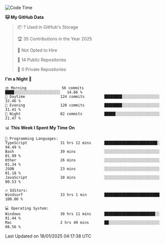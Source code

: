 <!--START_SECTION:waka-->
![Code Time](http://img.shields.io/badge/Code%20Time-6%2C548%20hrs%2050%20mins-blue)

**🐱 My GitHub Data** 

> 📦 ? Used in GitHub's Storage 
 > 
> 🏆 35 Contributions in the Year 2025
 > 
> 🚫 Not Opted to Hire
 > 
> 📜 14 Public Repositories 
 > 
> 🔑 0 Private Repositories 
 > 
**I'm a Night 🦉** 

```text
🌞 Morning                56 commits          ████░░░░░░░░░░░░░░░░░░░░░   14.66 % 
🌆 Daytime                124 commits         ████████░░░░░░░░░░░░░░░░░   32.46 % 
🌃 Evening                120 commits         ████████░░░░░░░░░░░░░░░░░   31.41 % 
🌙 Night                  82 commits          █████░░░░░░░░░░░░░░░░░░░░   21.47 % 
```


📊 **This Week I Spent My Time On** 

```text
💬 Programming Languages: 
TypeScript               31 hrs 12 mins      ████████████████████████░   94.49 % 
Bash                     39 mins             ░░░░░░░░░░░░░░░░░░░░░░░░░   01.99 % 
Other                    26 mins             ░░░░░░░░░░░░░░░░░░░░░░░░░   01.34 % 
JSON                     23 mins             ░░░░░░░░░░░░░░░░░░░░░░░░░   01.18 % 
JavaScript               10 mins             ░░░░░░░░░░░░░░░░░░░░░░░░░   00.53 % 

🔥 Editors: 
Windsurf                 33 hrs 1 min        █████████████████████████   100.00 % 

💻 Operating System: 
Windows                  30 hrs 11 mins      ███████████████████████░░   91.44 % 
Mac                      2 hrs 49 mins       ██░░░░░░░░░░░░░░░░░░░░░░░   08.56 % 
```


 Last Updated on 18/01/2025 04:17:38 UTC
<!--END_SECTION:waka-->

